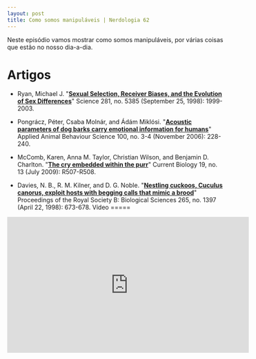 ```yaml
---
layout: post
title: Como somos manipuláveis | Nerdologia 62
---
```


Neste episódio vamos mostrar como somos manipuláveis, por várias coisas que estão no nosso dia-a-dia.

Artigos
=====

- Ryan, Michael J. "[**Sexual Selection, Receiver Biases, and the Evolution of Sex Differences**](http://academic.reed.edu/biology/courses/BIO342/2010_syllabus/2010_readings/3_Ryan_1998.pdf)" Science 281, no. 5385 (September 25, 1998): 1999-2003.

- Pongrácz, Péter, Csaba Molnár, and Ádám Miklósi. "[**Acoustic parameters of dog barks carry emotional information for humans**](http://kutyaetologia.elte.hu/Pdf/publikaciok/2006/PongraczMM2006.pdf)" Applied Animal Behaviour Science 100, no. 3-4 (November 2006): 228-240.

- McComb, Karen, Anna M. Taylor, Christian Wilson, and Benjamin D. Charlton. "[**The cry embedded within the purr**](http://www.sciencedirect.com.sci-hub.org/science/article/pii/S0960982209011683)" Current Biology 19, no. 13 (July 2009): R507-R508.

- Davies, N. B., R. M. Kilner, and D. G. Noble. "[**Nestling cuckoos, Cuculus canorus, exploit hosts with begging calls that mimic a brood**](http://rspb.royalsocietypublishing.org/content/265/1397/673)" Proceedings of the Royal Society B: Biological Sciences 265, no. 1397 (April 22, 1998): 673-678.
Vídeo
=====

<iframe width="560" height="315" src="https://www.youtube.com/embed/ckD-tZidp4I" frameborder="0" allowfullscreen></iframe>

